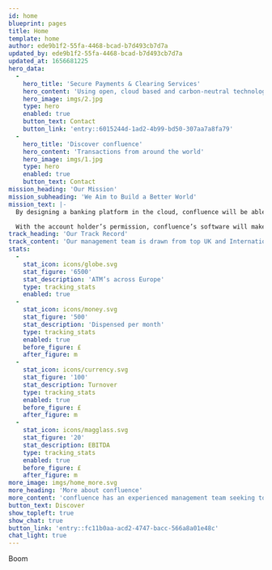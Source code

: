 ```yaml
---
id: home
blueprint: pages
title: Home
template: home
author: ede9b1f2-55fa-4468-bcad-b7d493cb7d7a
updated_by: ede9b1f2-55fa-4468-bcad-b7d493cb7d7a
updated_at: 1656681225
hero_data:
  -
    hero_title: 'Secure Payments & Clearing Services'
    hero_content: 'Using open, cloud based and carbon-neutral technologies'
    hero_image: imgs/2.jpg
    type: hero
    enabled: true
    button_text: Contact
    button_link: 'entry::6015244d-1ad2-4b99-bd50-307aa7a8fa79'
  -
    hero_title: 'Discover confluence'
    hero_content: 'Transactions from around the world'
    hero_image: imgs/1.jpg
    type: hero
    enabled: true
    button_text: Contact
mission_heading: 'Our Mission'
mission_subheading: 'We Aim to Build a Better World'
mission_text: |-
  By designing a banking platform in the cloud, confluence will be able to offer existing banks (or new challenger banks), a working current account for their customers which, on a daily basis, analyses the income and expenditure through each account.​

  With the account holder’s permission, confluence’s software will make useful, cost-saving and life-enhancing suggestions including but not limited to analysis of mortgage and loan affordability driving product sales to account holders.
track_heading: 'Our Track Record'
track_content: 'Our management team is drawn from top UK and International banks, payment processors, risk management sectors, accountancy and regulatory backgrounds alongside entrepreneurial  and fundraising experience. Furthermore, confluence’s CEO and founding team built an ATM business, Cardpoint plc, from start-up to £6 billion per annum of cash dispensed and used the  capital markets extensively to fund the growth of the business organically and for acquisitions. ​'
stats:
  -
    stat_icon: icons/globe.svg
    stat_figure: '6500'
    stat_description: 'ATM’s across Europe'
    type: tracking_stats
    enabled: true
  -
    stat_icon: icons/money.svg
    stat_figure: '500'
    stat_description: 'Dispensed per month'
    type: tracking_stats
    enabled: true
    before_figure: £
    after_figure: m
  -
    stat_icon: icons/currency.svg
    stat_figure: '100'
    stat_description: Turnover
    type: tracking_stats
    enabled: true
    before_figure: £
    after_figure: m
  -
    stat_icon: icons/magglass.svg
    stat_figure: '20'
    stat_description: EBITDA
    type: tracking_stats
    enabled: true
    before_figure: £
    after_figure: m
more_image: imgs/home_more.svg
more_heading: 'More about confluence'
more_content: 'confluence has an experienced management team seeking to disrupt the existing Clearing Bank  sector in the UK. The existing market is dominated by the traditional banking sector utilising  outdated technologies and focused on traditional payment methods.'
button_text: Discover
show_topleft: true
show_chat: true
button_link: 'entry::fc11b0aa-acd2-4747-bacc-566a8a01e48c'
chat_light: true
---
```

Boom